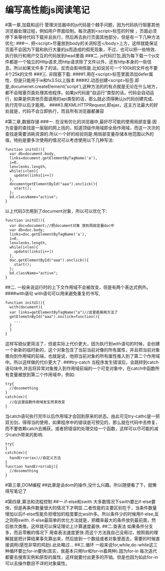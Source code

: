# 编写高性能js阅读笔记
#第一章,加载和运行
管理浏览器中的js代码是个棘手问题，因为代码执行阻塞其他浏览器处理过程，例如用户界面绘制。每次遇到\<script\>标签的时候
，页面必须停下来等待代码下载并且执行，然后再去执行页面其他部分，但是有一下几种方法优化:
###一.
把\<script\>尽量放到body的关闭标签\</body\>上方，这样就能保证页面不会因为下载和执行大量的js而造成的假死现象，不过，也可以把一些特效、执行执行和用户交互的代码放到head里面
###二.
js代码打包,因为每下载一个js文件都是一个独立的Http请求,而http请求除了文件以外，还有http本身的一些信息。所以如果文件多了的话，反而会影响性能.比如说另可一个100k的文件也不要4个25k的文件
###三.
非阻塞下载:
####1.用在\<script\>标签里面添加defer属性，但是只能用于ie和fx3.5以上版本
####2.动态创建\<script\>标签.即是,documenet.createElement('script'),这种方法的的有点就是无论在什么地方，都不会阻塞页面处理其他程序。如果js代码是“自运行”类型的话，代码会自动运行，如果是供其他页面调用的api类型的话，那么就必须得确认js代码创建完成、执行完毕以后才能用。
####3.用XMLHTTPRequest,即ajax，这主方法最大的好处就是，代码不会立即执行，而且所有浏览器都兼容

#第二章,数据存储
###一.
在没有优化的浏览器中,最好尽可能的使用局部变量.因为变量的查找是一层层的网上找的，知道顶级作用域即全局作用域，而这一次次的查找是需要消耗资源的.所以一个好的经验则是:用局部变量存储本地范围以外的值，特别是要多次使用的情况可以考虑使用以下几种写法:
```
function initUI(){
  var db=document.body,
  links=document.getElementByTagName('a'),
  i=0,
  len=lenks.length,
  while(i<len){
    update(links[i++])
  },
  documentgetElementById("aaa").onclick(){
    start();
  };
  bd.className="active";
}
```
以上代码3次用到了document对象，所以可以优化下:
```
function initUI(){
  var doc=document;//把document对象 放到局部变量doc中
  var db=doc.body;
  links=doc.getElementByTagName('a'),
  i=0,
  len=lenks.length,
  while(i<len){
    update(links[i++])
  },
  doc.getElementById("aaa").onclick(){
    start();
  };
  bd.className="active";
}
```
##二.
一般来说运行时的上下文作用域不会被改变，但是有两个表达式例外。
####with语句
with语句可以用来避免重复的书写,
```
function initUI(){
  with(document){
  var links=getElementByTagName("a")//这里直接用方法了
  getElemetnById("aaa").onclick=function(){
    ...
  }
  }
}
```
这样写貌似更简洁了，但是实际上代价更大，因为执行到with语句的时候，会创建一个新新的临时新的，这个对象包含了当前当前对像的所有属性，并且把当前对象推向到作用域的前端，也就是说，他把当前对象的所有属性推入到了第二个作用域中。所以这样做的代价更大了.
###try-catch
当程序发生错误后，会跳转到catch语句块中,并且将异常对象推入到作用域前端的一个可变对象中，在catch中函数所有变量被放到第二个作用域中，例如:
```
try{
  //dosomething
}
catch(ex){
  //在这里函数作用域发生而来改变
}
```

当catch语句执行完毕以后作用域才会回到原来的状态。由此可见try-cathc是一把双刃剑，得得当的使用，如果程序中的错误是可预见的，那么就在代码中去修复，而不要依赖catch去捕获。或者把错误的处理交给一个函数，这样可以尽可能的减少catch带来的影响.
```
try{
}
catch(ex){
  handError(ex)//自定义方法
}
function handError(obj){
  //dosomething
}
```
#第三章,DOM编程
##此章是谈dom的操作,没什么兴趣。所以随便看了下，就懒得写笔记了



#第四章,算法和流程控制
##一.if-else和swith
大多数情况下swith要比if-else要快，但是再条件数量很大的情况下才明显.二者性能的主要区别在于，当条件数量增加以后if-else性能负担增加的程度要比wsith多。所以条件少的时候用if-else,反之则用swith.
if-else最简单的优化方法就是，把概率最大的条件放到最前面，然后依次类推。这样就可以保证理论上计算速度最快.
##二.查表法
如果条件分支多，而且零散的情况下 用查表法速度更快.而这个方法我自己没用过，按照我的理解就是把计算结果事先算出来，然后放到一个数组或者对象里面去，需要的时候直接调用(感觉非常的鸡肋).此处略过...
##三.循环
一般来说for,while,do-while这三种循环要比for-in要快(其实，我基本只用for和for-in着两种).因为for-in 每次迭代都要去搜索实例和原型的属性，这样就要付出更多的开销。但是也因为如此for-in可以去操作数目不详的对象属性。
